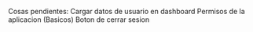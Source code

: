 Cosas pendientes:
    Cargar datos de usuario en dashboard
    Permisos de la aplicacion (Basicos)
    Boton de cerrar sesion